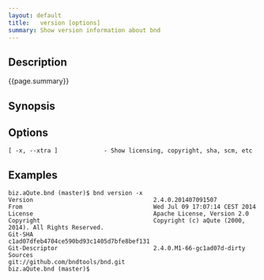 ```yaml
---
layout: default
title:   version [options]
summary: Show version information about bnd
---
```


## Description

{{page.summary}}

## Synopsis

## Options

	[ -x, --xtra ]             - Show licensing, copyright, sha, scm, etc

## Examples

	biz.aQute.bnd (master)$ bnd version -x
	Version                                  2.4.0.201407091507
	From                                     Wed Jul 09 17:07:14 CEST 2014
	License                                  Apache License, Version 2.0
	Copyright                                Copyright (c) aQute (2000, 2014). All Rights Reserved.
	Git-SHA                                  c1ad07dfeb4704ce590bd93c1405d7bfe8bef131
	Git-Descriptor                           2.4.0.M1-66-gc1ad07d-dirty
	Sources                                  git://github.com/bndtools/bnd.git
	biz.aQute.bnd (master)$ 
   